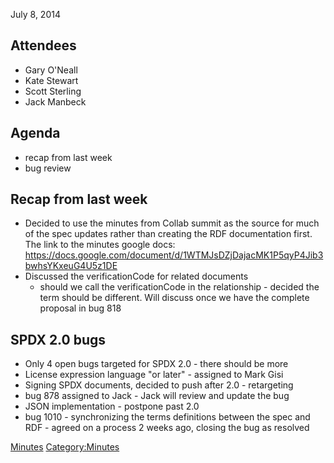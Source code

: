 July 8, 2014

## Attendees

  - Gary O'Neall
  - Kate Stewart
  - Scott Sterling
  - Jack Manbeck

## Agenda

  - recap from last week
  - bug review

## Recap from last week

  - Decided to use the minutes from Collab summit as the source for much
    of the spec updates rather than creating the RDF documentation
    first. The link to the minutes google docs:
    <https://docs.google.com/document/d/1WTMJsDZjDajacMK1P5qyP4Jib3bwhsYKxeuG4U5z1DE>
  - Discussed the verificationCode for related documents
      - should we call the verificationCode in the relationship -
        decided the term should be different. Will discuss once we have
        the complete proposal in bug 818

## SPDX 2.0 bugs

  - Only 4 open bugs targeted for SPDX 2.0 - there should be more
  - License expression language "or later" - assigned to Mark Gisi
  - Signing SPDX documents, decided to push after 2.0 - retargeting
  - bug 878 assigned to Jack - Jack will review and update the bug
  - JSON implementation - postpone past 2.0
  - bug 1010 - synchronizing the terms definitions between the spec and
    RDF - agreed on a process 2 weeks ago, closing the bug as resolved

[Minutes](Category:Technical "wikilink")
[Category:Minutes](Category:Minutes "wikilink")

